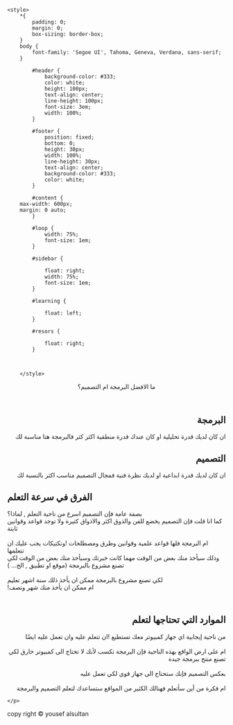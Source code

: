 <!DOCTYPE html>
<html lang="en">
<head>
    <meta charset="UTF-8">
    <meta http-equiv="X-UA-Compatible" content="IE=edge">
    <meta name="viewport" content="width=device-width, initial-scale=1.0">
    <title>Programming VS GraphicDesign</title>

    <style>
        *{
            padding: 0;
            margin: 0;
            box-sizing: border-box;
        }
        body {
            font-family: 'Segoe UI', Tahoma, Geneva, Verdana, sans-serif;
        }
        
            #header {
                background-color: #333;
                color: white;
                height: 100px;
                text-align: center;
                line-height: 100px;
                font-size: 3em;
                width: 100%;
            }
        
            #footer {
                position: fixed;
                bottom: 0;
                height: 30px;
                width: 100%;
                line-height: 30px;
                text-align: center;
                background-color: #333;
                color: white;
            }
        
            #content {
        max-width: 600px;
        margin: 0 auto;
            }
        
            #loop {
                width: 75%;
                font-size: 1em;
            }
        
            #sidebar {
        
                float: right;
                width: 75%;
                font-size: 1em;
            }
        
            #learning {
        
                float: left;
            }
        
            #resors {
                
                float: right;
            }
        
            
           
        </style>



</head>
<body>
    

<header id="header">ما الافضل البرمجة ام التصميم؟</header>

<section id="content">
  <div id="loop" dir="rtl">
    <h2 dir="rtl">البرمجة</h2>  

ان كان لديك قدرة تحليلية او كان عندك قدرة منطقية اكثر كثر فالبرمجة هنا مناسبة لك
</div>
    
  <div id="sidebar" dir="rtl">
    <h2>التصميم</h2>  
ان كان لديك قدرة ابداعية او لديك نظرة فنية فمجال التصميم مناسب اكثر بالنسبة لك 
</div>

<div id="learning">
    <h2>الفرق في سرعة التعلم</h2>
    <p>
بصفة عامة فإن التصميم اسرع من ناحية التعلم , لماذا؟
<br>
كما انا قلت فإن التصميم يخضع للفن والذوق اكثر والاذواق كثيرة ولا توجد قواعد وقوانين ثابتة
<br><br>
ام البرمجة فلها قواعد علمية وقوانين وطرق ومصطلحات !وتكتيكات يجب عليك ان تتعلمها 
<br>
وذلك سيأخذ منك بعض من الوقت مهما كانت خبرتك وسيأخذ منك بعض من الوقت لكي تصنع مشروع بالبرمجة (موقع او تطبيق , الخ...
)
<br><br>
لكي تصنع مشروع بالبرمجة ممكن ان يأخذ ذلك سنة اشهر تعليم
<br>
 !ام ممكن ان يأخذ منك شهر ونصف
    </p>
</div>






<div id="resors">
    <h2 dir="rtl"><br>
الموارد التي تحتاجها لتعلم</h2>
    <p dir="rtl">
        من ناحية إيجابية اي جهاز كمبيوتر معك تستطيع !ان تتعلم عليه وان تعمل عليه ايضًا
        <br><br>
        ام على ارض الواقع بهذه الناحية فإن البرمجة تكسب لأنك لا تحتاج الى كمبيوتر خارق لكي تصنع 
        منتج ببرمجة جيدة 
        <br><br>
        بعكس التصميم فإنك ستحتاج الى جهاز قوي لكي تعمل عليه
        <br><br>
        ام فكرة من أين سأتعلم فهنالك الكثير من المواقع ستساعدك لتعلم التصميم والبرمجة 

    </p>
</div>

</section>



<footer id="footer">
     copy right &copy; yousef alsultan
</footer>



</body>
</html>
